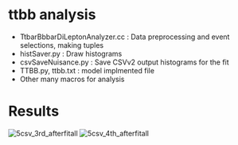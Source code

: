 
# ttbb analysis
 - TtbarBbbarDiLeptonAnalyzer.cc : Data preprocessing and event selections, making tuples
 - histSaver.py : Draw histograms
 - csvSaveNuisance.py : Save CSVv2 output histograms for the fit
 - TTBB.py, ttbb.txt : model implmented file
 - Other many macros for analysis

# Results
![5csv_3rd_afterfitall](https://user-images.githubusercontent.com/5095458/51518777-5c8ec700-1e62-11e9-9b11-eb5ae0009667.png)
![5csv_4th_afterfitall](https://user-images.githubusercontent.com/5095458/51518874-a7104380-1e62-11e9-9b3f-445366274606.png)


